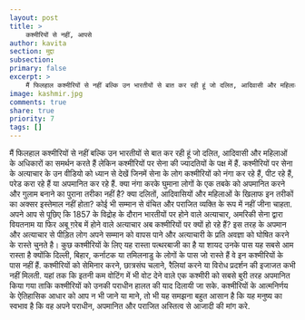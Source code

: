 ```yaml
---
layout: post
title: >
    कश्मीरियों से नहीं, आपसे
author: kavita
section: मुद्दा
subsection:
primary: false
excerpt: >
    मैं फिलहाल कश्मीरियों से नहीं बल्कि उन भारतीयों से बात कर रही हूं जो दलित, आदिवासी और महिलाओं के अधिकारों का समर्थन करते हैं लेकिन कश्मीरियों पर सेना की ज्यादतियों के पक्ष में हैं. कश्मीरियों पर सेना के अत्याचार के उन वीडियो को ध्यान से देखें जिनमें सेना के लोग कश्मीरियों को नंगा कर रहे हैं, पीट रहे हैं, परेड करा रहे हैं या अपमानित कर रहे हैं.
image: kashmir.jpg
comments: true
share: true
priority: 7
tags: []
---
```


मैं फिलहाल कश्मीरियों से नहीं बल्कि उन भारतीयों से बात कर रही हूं जो दलित, आदिवासी और महिलाओं के अधिकारों का समर्थन करते हैं लेकिन कश्मीरियों पर सेना की ज्यादतियों के पक्ष में हैं. कश्मीरियों पर सेना के अत्याचार के उन वीडियो को ध्यान से देखें जिनमें सेना के लोग कश्मीरियों को नंगा कर रहे हैं, पीट रहे हैं, परेड करा रहे हैं या अपमानित कर रहे हैं. क्या नंगा करके घुमाना लोगों के एक तबके को अपमानित करने और गुलाम बनाने का पुराना तरीका नहीं है? क्या दलितों, आदिवासियों और महिलाओं के खिलाफ इन तरीकों का अक्सर इस्तेमाल नहीं होता? कोई भी सम्मान से वंचित और पराजित व्यक्ति के रूप में नहीं जीना चाहता. अपने आप से पूछिए कि 1857 के विद्रोह के दौरान भारतीयों पर होने वाले अत्याचार, अमरिकी सेना द्वारा वियतनाम या फिर अबू ग़रेब में होने वाले अत्याचार अब कश्मीरियों पर क्यों हो रहे हैं? इस तरह के अपमान और अत्याचार से पीड़ित लोग अपने सम्मान को वापस पाने और अत्याचारी के प्रति अवज्ञा को घोषित करने के रास्ते चुनते है। कुछ कश्मीरियों के लिए यह रास्ता पत्थरबाजी का है या शायद उनके पास यह सबसे आम रास्ता है क्योंकि दिल्ली, बिहार, कर्नाटक या तमिलनाडु के लोगों के पास जो रास्ते हैं वे इन कश्मीरियों के पास नहीं हैं. कश्मीरियों को सेमिनार करने, छात्रसंघ चलाने, रैलियां करने या विरोध प्रदर्शन की इजाजत कभी नहीं मिलती. यहां तक कि इतनी कम वोटिंग में भी वोट देने वाले एक कश्मीरी को सबसे बुरी तरह अपमानित किया गया ताकि कश्मीरियों को उनकी पराधीन हालत की याद दिलायी जा सके. कश्मीरियों के आत्मनिर्णय के ऐतिहासिक आधार को आप न भी जाने या माने, तो भी यह समझना बहुत आसान है कि यह मनुष्य का स्वभाव है कि वह अपने पराधीन, अपमानित और पराजित अस्तित्व से आजादी की मांग करे.